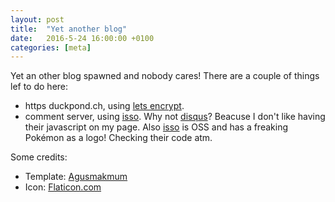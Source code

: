 ```yaml
---
layout: post
title:  "Yet another blog"
date:   2016-5-24 16:00:00 +0100
categories: [meta]
---
```


Yet an other blog spawned and nobody cares! There are a couple of things lef to do here:

* https duckpond.ch, using [lets encrypt](https://letsencrypt.org/).
* comment server, using [isso]. Why not [disqus](https://disqus.com/)? Beacuse I don't like having their javascript on my page. Also [isso] is OSS and has a freaking Pokémon as a logo! Checking their code atm.

Some credits:

* Template: [Agusmakmum](https://github.com/agusmakmun/agusmakmun.github.io)
* Icon: [Flaticon.com](https://www.flaticon.com)

[isso]:https://posativ.org/isso/

